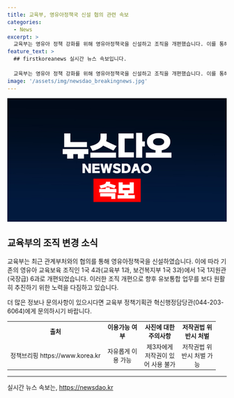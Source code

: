 ```yaml
---
title: 교육부, 영유아정책국 신설 협의 관련 속보
categories:
  - News
excerpt: >
  교육부는 영유아 정책 강화를 위해 영유아정책국을 신설하고 조직을 개편했습니다. 이를 통해 유보통합 업무를 더욱 원활히 추진할 예정이며, 자세한 내용은 교육부 정책기획관 혁신행정담당관에게 문의할 수 있습니다. 해당 정책자료는 공공누리 제1유형에 따라 자유롭게 이용 가능하나, 사진은 제3자에게 저작권이 있어 사용할 수 없음을 주의해야 합니다. <자료출처=정책브리핑 www.korea.kr> (150자)
feature_text: >
  ## firstkoreanews 실시간 뉴스 속보입니다.

  교육부는 영유아 정책 강화를 위해 영유아정책국을 신설하고 조직을 개편했습니다. 이를 통해 유보통합 업무를 더욱 원활히 추진할 예정이며, 자세한 내용은 교육부 정책기획관 혁신행정담당관에게 문의할 수 있습니다. 해당 정책자료는 공공누리 제1유형에 따라 자유롭게 이용 가능하나, 사진은 제3자에게 저작권이 있어 사용할 수 없음을 주의해야 합니다. <자료출처=정책브리핑 www.korea.kr> (150자)
image: '/assets/img/newsdao_breakingnews.jpg'
---
```


<p><img src="/assets/img/newsdao_breakingnews.jpg" alt="firstkoreanews 속보" /></p>

<h2 data-ke-size="size26">교육부의 조직 변경 소식</h2>

<p data-ke-size="size16">교육부는 최근 관계부처와의 협의를 통해 영유아정책국을 신설하였습니다. 이에 따라 기존의 영유아 교육보육 조직인 1국 4과(교육부 1과, 보건복지부 1국 3과)에서 1국 1지원관(국장급) 6과로 개편되었습니다. 이러한 조직 개편으로 향후 유보통합 업무를 보다 원활히 추진하기 위한 노력을 다짐하고 있습니다.</p>

<p data-ke-size="size16">더 많은 정보나 문의사항이 있으시다면 교육부 정책기획관 혁신행정담당관(044-203-6064)에게 문의하시기 바랍니다.</p>

<table>
  <colgroup><col><col span="3" style="width: 86px;"><col></colgroup>
  <tbody>
    <tr>
      <td style="text-align: center; height: 17px;"><b>출처</b></td>
      <td style="text-align: center; height: 17px;"><b>이용가능 여부</b></td>
      <td style="text-align: center; height: 17px;"><b>사진에 대한 주의사항</b></td>
      <td style="text-align: center; height: 17px;"><b>저작권법 위반시 처벌</b></td>
    </tr>
    <tr>
      <td style="text-align: center; height: 17px;">정책브리핑 https://www.korea.kr</td>
      <td style="text-align: center; height: 17px;">자유롭게 이용 가능</td>
      <td style="text-align: center; height: 17px;">제3자에게 저작권이 있어 사용 불가</td>
      <td style="text-align: center; height: 17px;">저작권법 위반시 처벌 가능</td>
    </tr>
  </tbody>
</table>

<hr>
실시간 뉴스 속보는, <a href="https://newsdao.kr" rel="dofollow">https://newsdao.kr</a>


